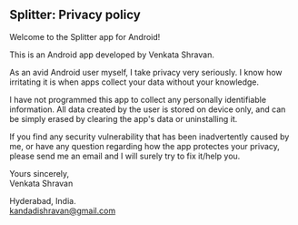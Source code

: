 ## Splitter: Privacy policy

Welcome to the Splitter app for Android!

This is an Android app developed by Venkata Shravan.

As an avid Android user myself, I take privacy very seriously.
I know how irritating it is when apps collect your data without your knowledge.

I have not programmed this app to collect any personally identifiable information. All data created by the user is stored on device only, and can be simply erased by clearing the app's data or uninstalling it.

If you find any security vulnerability that has been inadvertently caused by me, or have any question regarding how the app protectes your privacy, please send me an email and I will surely try to fix it/help you.

Yours sincerely,  
Venkata Shravan 

Hyderabad, India.  
kandadishravan@gmail.com
